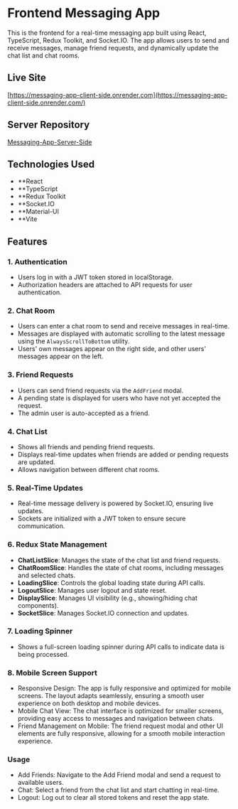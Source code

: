 # Frontend Messaging App

This is the frontend for a real-time messaging app built using React, TypeScript, Redux Toolkit, and Socket.IO. The app allows users to send and receive messages, manage friend requests, and dynamically update the chat list and chat rooms.

## Live Site
[https://messaging-app-client-side.onrender.com](https://messaging-app-client-side.onrender.com/)

## Server Repository
[Messaging-App-Server-Side](https://github.com/mpapila/Messaging-App-Server-Side)

## Technologies Used

- **React
- **TypeScript
- **Redux Toolkit
- **Socket.IO
- **Material-UI
- **Vite

## Features

### 1. Authentication
- Users log in with a JWT token stored in localStorage.
- Authorization headers are attached to API requests for user authentication.

### 2. Chat Room
- Users can enter a chat room to send and receive messages in real-time.
- Messages are displayed with automatic scrolling to the latest message using the `AlwaysScrollToBottom` utility.
- Users' own messages appear on the right side, and other users' messages appear on the left.

### 3. Friend Requests
- Users can send friend requests via the `AddFriend` modal.
- A pending state is displayed for users who have not yet accepted the request.
- The admin user is auto-accepted as a friend.

### 4. Chat List
- Shows all friends and pending friend requests.
- Displays real-time updates when friends are added or pending requests are updated.
- Allows navigation between different chat rooms.

### 5. Real-Time Updates
- Real-time message delivery is powered by Socket.IO, ensuring live updates.
- Sockets are initialized with a JWT token to ensure secure communication.

### 6. Redux State Management
- **ChatListSlice**: Manages the state of the chat list and friend requests.
- **ChatRoomSlice**: Handles the state of chat rooms, including messages and selected chats.
- **LoadingSlice**: Controls the global loading state during API calls.
- **LogoutSlice**: Manages user logout and state reset.
- **DisplaySlice**: Manages UI visibility (e.g., showing/hiding chat components).
- **SocketSlice**: Manages Socket.IO connection and updates.

### 7. Loading Spinner
- Shows a full-screen loading spinner during API calls to indicate data is being processed.

### 8. Mobile Screen Support
- Responsive Design: The app is fully responsive and optimized for mobile screens. The layout adapts seamlessly, ensuring a smooth user experience on both desktop and mobile devices.
- Mobile Chat View: The chat interface is optimized for smaller screens, providing easy access to messages and navigation between chats.
- Friend Management on Mobile: The friend request modal and other UI elements are fully responsive, allowing for a smooth mobile interaction experience.

### Usage
- Add Friends: Navigate to the Add Friend modal and send a request to available users.
- Chat: Select a friend from the chat list and start chatting in real-time.
- Logout: Log out to clear all stored tokens and reset the app state.
